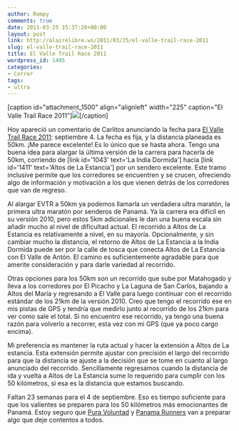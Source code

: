 ```yaml
---
author: Rompy
comments: true
date: 2011-03-25 15:37:28+00:00
layout: post
link: http://alairelibre.ws/2011/03/25/el-valle-trail-race-2011
slug: el-valle-trail-race-2011
title: El Valle Trail Race 2011
wordpress_id: 1495
categories:
- Correr
tags:
- ultra
---
```


[caption id="attachment_1500" align="alignleft" width="225" caption="El Valle Trail Race 2011"][![](http://alairelibre.ws/wp-content/uploads/2011/03/El_Valle_Trail_Race-2011-225x300.jpg)](http://alairelibre.ws/wp-content/uploads/2011/03/El_Valle_Trail_Race-2011.jpg)[/caption]

Hoy apareció un comentario de Carlitos anunciando la fecha para [El Valle Trail Race 2011](http://elvalletrailrace.org): septiembre 4. La fecha es fija, y la distancia planeada es 50km. ¡Me parece excelente! Es lo único que se hasta ahora. Tengo una buena idea para alargar la última versión de la carrera para hacerla de 50km, corriendo de [link id='1043' text='La India Dormida'] hacia [link id='1411' text='Altos de La Estancia'] por un sendero excelente. Este tramo inclusive permite que los corredores se encuentren y se crucen, ofreciendo algo de información y motivación a los que vienen detrás de los corredores que van de regreso.

Al alargar EVTR a 50km ya podemos llamarla un verdadera ultra maratón, la primera ultra maratón por senderos de Panamá. Ya la carrera era difícil en su versión 2010, pero estos 5km adicionales le dan una buena escala sin añadir mucho al nivel de dificultad actual. El recorrido a Altos de La Estancia es relativamente a nivel, en su mayoría. Opcionalmente, y sin cambiar mucho la distancia, el retorno de Altos de La Estancia a la India Dormida puede ser por la calle de tosca que conecta Altos de La Estancia con El Valle de Antón. El camino es suficientemente agradable para que amerite consideración y para darle variedad al recorrido.

Otras opciones para los 50km son un recorrido que sube por Matahogado y lleva a los corredores por El Picacho y La Laguna de San Carlos, bajando a Altos del María y regresando a El Valle para luego continuar con el recorrido estándar de los 21km de la versión 2010. Creo que tengo el recorrido ese en mis pistas de GPS y tendría que medirlo junto al recorrido de los 21km para ver como sale el total. Si no encuentro ese recorrido, ya tengo una buena razón para volverlo a recorrer, esta vez con mi GPS (que ya poco cargo encima).

Mi preferencia es mantener la ruta actual y hacer la extensión a Altos de La estancia. Esta extensión permite ajustar con precisión el largo del recorrido para que la distancia se ajuste a la decisión que se tome en cuanto al largo anunciado del recorrido. Sencillamente regresamos cuando la distancia de ida y vuelta a Altos de La Estancia sume lo requerido para cumplir con los 50 kilómetros, si esa es la distancia que estamos buscando.

Faltan 23 semanas para el 4 de septiembre. Eso es tiempo suficiente para que los valientes se preparen para los 50 kilómetros más emocionantes de Panamá. Estoy seguro que [Pura Voluntad](http://puravoluntad.org) y [Panama Runners](http://panamarunners.com) van a preparar algo que deje contentos a todos.
